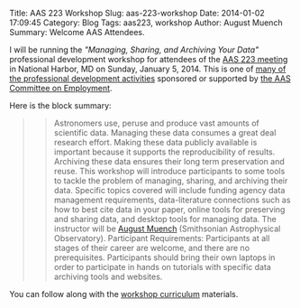 Title: AAS 223 Workshop
Slug: aas-223-workshop
Date: 2014-01-02 17:09:45
Category: Blog
Tags: aas223, workshop
Author: August Muench
Summary: Welcome AAS Attendees.

I will be running the *"Managing, Sharing, and Archiving Your Data"* professional development workshop for attendees of the [AAS 223 meeting](http://aas.org/meetings/223rd-aas-meeting-washington-dc) in National Harbor, MD on Sunday, January 5, 2014. This is one of [many of the professional development activities](http://www.astrobetter.com/professional-development-at-the-2014-winter-aas-meeting/) sponsored or supported by [the AAS Committee on Employment](http://aas.org/comms/committee-employment). 

Here is the block summary: 

>>Astronomers use, peruse and produce vast amounts of scientific data. Managing these data consumes a great deal research effort. Making these data publicly available is important because it supports the reproducibility of results. Archiving these data ensures their long term preservation and reuse. This workshop will introduce participants to some tools to tackle the problem of managing, sharing, and archiving their data. Specific topics covered will include funding agency data management requirements, data-literature connections such as how to best cite data in your paper, online tools for preserving and sharing data, and desktop tools for managing data. The instructor will be [August Muench](https://www.cfa.harvard.edu/~gmuench/) (Smithsonian Astrophysical Observatory). Participant Requirements: Participants at all stages of their career are welcome, and there are no prerequisites. Participants should bring their own laptops in order to participate in hands on tutorials with specific data archiving tools and websites. 

You can follow along with the [workshop curriculum]({filename}/pages/workshop/aas223_workshop.md) materials. 
